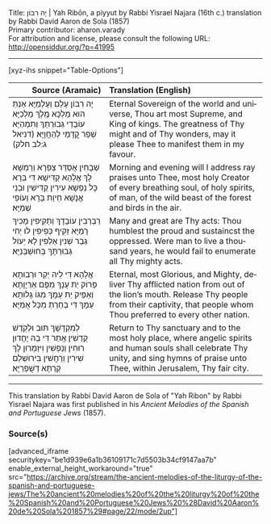<html>
<head></head>
<body>
Title: יָהּ רִבּוֹן | Yah Ribōn, a piyyut by Rabbi Yisrael Najara (16th c.) translation by Rabbi David Aaron de Sola (1857)<br />
Primary contributor: aharon.varady<br />
For attribution and license, please consult the following URL: <a href="http://opensiddur.org/?p=41995">http://opensiddur.org/?p=41995</a>
<p />
<hr />

[xyz-ihs snippet="Table-Options"]<table style="margin-left: auto; margin-right: auto;" class="draggable">
<thead><tr><th id="x" style="text-align: right;">Source (Aramaic)</th><th style="text-align: left;">Translation (English)</th></tr></thead>
<tbody>
<tr><td style="vertical-align:top;">
<div class="liturgy" lang="he">
יָהּ רִבּוֹן עָלַם וְעָלְמַיָּא
אַנְתְּ הוּא מַלְכָּא מֶֽלֶךְ מַלְכַיָּא
עוֹבָדֵי גְּבוּרְתֵּךְ וְתִמְהַיָּא
שְׁפַר קֳדָמַי לְהַחֲוָיָּא׃ <span class="citation">(דניאל ג:לב חלק)</span>
</span></div></td>
 
<td style="vertical-align:top;">
<div class="english" lang="en">
Eternal Sovereign of the world and universe,
Thou art most Supreme, and King of kings.
The greatness of Thy might and of Thy wonders, 
may it please Thee to manifest them in my favour.
</div></td></tr>


<tr><td style="vertical-align:top;">
<div class="liturgy" lang="he">
שְׁבָחִין אֲסַדֵּר צַפְרָא וְרַמְשָׁא
לָךְ אֱלָהָא קַדִּישָׁא דִּי בְּרָא כָּל נַפְשָׁא
עִירִין קַדִּישִׁין וּבְנֵי אֱנָשָׁא
חֵיוַת בָּרָא וְעוֹפֵי שְׁמַיָּא׃
</span></div></td>
 
<td style="vertical-align:top;">
<div class="english" lang="en">
Morning and evening will I address ray praises unto Thee, 
most holy Creator of every breathing soul, 
of holy spirits, of man, 
of the wild beast of the forest and birds in the air.
</div></td></tr>


<tr><td style="vertical-align:top;">
<div class="liturgy" lang="he">
רַבְרְבִין עוֹבָדָךְ וְתַקִּיפִין
מָכִיךְ רָמַיָּא זַקִּיף כְּפִיפִין
לוּ יְחִי גְבַר שְׁנִין אַלְפִין
לָא יֵעוֹל גְּבוּרְתָּךְ בְּחוּשְׁבְּנַיָּא׃
</span></div></td>
 
<td style="vertical-align:top;">
<div class="english" lang="en">
Many and great are Thy acts: 
Thou humblest the proud and sustaincst the oppressed. 
Were man to live a thousand years, 
he would fail to enumerate all Thy mighty acts.
</div></td></tr>


<tr><td style="vertical-align:top;">
<div class="liturgy" lang="he">
אֱלָהָא דִּי לֵיהּ יְקַר וּרְבוּתָא
פְּרוֹק יַת עָנָךְ מִפֻּם אַרְיָוָתָא
וְאַפֵּיק יַת עַמָּךְ מִגּוֹ גָלוּתָא
עַמָּךְ דִּי בְחַרְתְּ מִכָּל אֻמַּיָּא׃
</span></div></td>
 
<td style="vertical-align:top;">
<div class="english" lang="en">
Eternal, most Glorious, and Mighty, 
deliver Thy afflicted nation from out of the lion’s mouth. 
Release Thy people from their captivity, 
that people whom Thou preferred to every other nation.
</div></td></tr>


<tr><td style="vertical-align:top;">
<div class="liturgy" lang="he">
לְמִקְדָּשָׁךְ תּוּב וּלְקֹֽדֶשׁ קֻדְשִׁין
אֲתַר דִּי בֵהּ יֶחֱדוּן רוּחִין וְנַפְשִׁין
וִיזַמְּרוּן לָךְ שִׁירִין וְרַחֲשִׁין
בִּירוּשְׁלֵם קַרְתָּא דְשֻׁפְרַיָּא׃
</span></div></td>
 
<td style="vertical-align:top;">
<div class="english" lang="en">
Return to Thy sanctuary 
and to the most holy place, 
where angelic spirits and human souls shall celebrate Thy unity, 
and sing hymns of praise unto Thee, within Jerusalem, Thy fair city.
</div></td></tr>
</tbody></table>

<hr />

This translation by Rabbi David Aaron de Sola of "Yah Ribon" by Rabbi Yisrael Najara was first published in his <em>Ancient Melodies of the Spanish and Portuguese Jews</em> (1857). 

<h3>Source(s)</h3>

[advanced_iframe securitykey="be1d939e6a1b36109171c7d5503b34cf9147aa7b" enable_external_height_workaround="true" src="https://archive.org/stream/the-ancient-melodies-of-the-liturgy-of-the-spanish-and-portuguese-jews/The%20ancient%20melodies%20of%20the%20liturgy%20of%20the%20Spanish%20and%20Portuguese%20Jews%20%28David%20Aaron%20de%20Sola%201857%29#page/22/mode/2up"]

&nbsp;

</body>
</html>